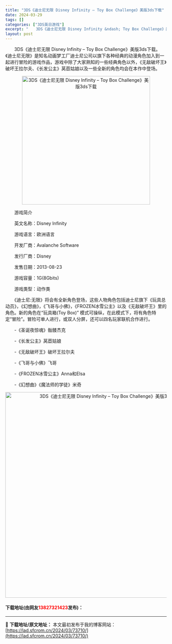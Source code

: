 ```yaml
---
title: "3DS《迪士尼无限 Disney Infinity – Toy Box Challenge》美版3ds下载"
date: 2024-03-29
tags: []
categories: ["3DS英日游戏"]
excerpt: "　　3DS《迪士尼无限 Disney Infinity &ndash; Toy Box Challenge》美版3ds下载。《迪士尼无限》是知名动画梦工厂迪士尼公司以旗下各种经典的动漫角色加入到一起进行冒险的游戏作品，游戏中除了大家熟知的一些经典角色以外，《无敌破坏王》破坏王拉尔夫、《长发公主》莴苣&hellip;"
layout: post
---
```


 <p>　　3DS《迪士尼无限 Disney Infinity &ndash; Toy Box Challenge》美版3ds下载。《迪士尼无限》是知名动画梦工厂迪士尼公司以旗下各种经典的动漫角色加入到一起进行冒险的游戏作品，游戏中除了大家熟知的一些经典角色以外，《无敌破坏王》破坏王拉尔夫、《长发公主》莴苣姑娘以及一些全新的角色均会在本作中登场。</p> <p align="center"><img align="" border="0" src="https://lad.sfcrom.cn/wp-content/uploads/2024/03/20240329_6606282265ea9.jpg" width="400" alt="3DS《迪士尼无限 Disney Infinity – Toy Box Challenge》美版3ds下载" /></p> <p>　　游戏简介</p> <p>　　英文名称：Disney Infinity</p> <p>　　游戏语言：欧洲语言</p> <p>　　开发厂商：Avalanche Software</p> <p>　　发行厂商：Disney</p> <p>　　发售日期：2013-08-23</p> <p>　　游戏容量：1G(8Gbits)</p> <p>　　游戏类型：动作类</p> <p>　　《迪士尼:无限》将会有全新角色登场，这些人物角色包括迪士尼旗下《玩具总动员》，《幻想曲》，《飞哥与小佛》，《FROZEN冰雪公主》以及《无敌破坏王》里的角色。新的角色在&ldquo;玩具箱(Toy Box)&rdquo; 模式可操纵，在此模式下，将有角色特定&ldquo;冒险&rdquo;。冒险可单人进行，或双人分屏，还可以四名玩家联机合作进行。</p> <p>　　-《圣诞夜惊魂》骷髅杰克</p> <p>　　-《长发公主》莴苣姑娘</p> <p>　　-《无敌破坏王》破坏王拉尔夫</p> <p>　　-《飞哥与小佛》飞哥</p> <p>　　-《FROZEN冰雪公主》Anna和Elsa</p> <p>　　-《幻想曲》《魔法师的学徒》米奇</p> <p align="center"><img align="" border="0" src="https://lad.sfcrom.cn/wp-content/uploads/2024/03/20240329_66062822dc1f9.jpg" width="640" alt="3DS《迪士尼无限 Disney Infinity – Toy Box Challenge》美版3ds下载" /></p> <p><h4>下载地址(由网友<font color="red">13827321423</font>发布)：</h4></p> 

---
📖 **下载地址/原文地址：** 本文最初发布于我的博客网站：[https://lad.sfcrom.cn/2024/03/73710/](https://lad.sfcrom.cn/2024/03/73710/)
